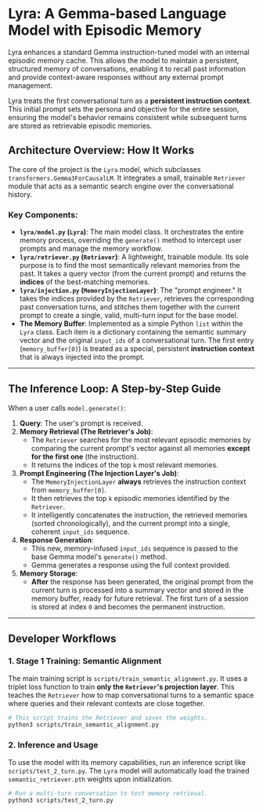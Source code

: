 # Lyra: A Gemma-based Language Model with Episodic Memory

Lyra enhances a standard Gemma instruction-tuned model with an internal episodic memory cache. This allows the model to maintain a persistent, structured memory of conversations, enabling it to recall past information and provide context-aware responses without any external prompt management.

Lyra treats the first conversational turn as a **persistent instruction context**. This initial prompt sets the persona and objective for the entire session, ensuring the model's behavior remains consistent while subsequent turns are stored as retrievable episodic memories.

## Architecture Overview: How It Works

The core of the project is the `Lyra` model, which subclasses `transformers.Gemma3ForCausalLM`. It integrates a small, trainable `Retriever` module that acts as a semantic search engine over the conversational history.

### Key Components:

-   **`lyra/model.py` (`Lyra`)**: The main model class. It orchestrates the entire memory process, overriding the `generate()` method to intercept user prompts and manage the memory workflow.
-   **`lyra/retriever.py` (`Retriever`)**: A lightweight, trainable module. Its sole purpose is to find the most semantically relevant memories from the past. It takes a query vector (from the current prompt) and returns the **indices** of the best-matching memories.
-   **`lyra/injection.py` (`MemoryInjectionLayer`)**: The "prompt engineer." It takes the indices provided by the `Retriever`, retrieves the corresponding past conversation turns, and stitches them together with the current prompt to create a single, valid, multi-turn input for the base model.
-   **The Memory Buffer**: Implemented as a simple Python `list` within the `Lyra` class. Each item is a dictionary containing the semantic summary vector and the original `input_ids` of a conversational turn. The first entry (`memory_buffer[0]`) is treated as a special, persistent **instruction context** that is always injected into the prompt.

---

## The Inference Loop: A Step-by-Step Guide

When a user calls `model.generate()`:

1.  **Query**: The user's prompt is received.
2.  **Memory Retrieval (The Retriever's Job)**:
    *   The `Retriever` searches for the most relevant episodic memories by comparing the current prompt's vector against all memories **except for the first one** (the instruction).
    *   It returns the indices of the top `k` most relevant memories.
3.  **Prompt Engineering (The Injection Layer's Job)**:
    *   The `MemoryInjectionLayer` **always** retrieves the instruction context from `memory_buffer[0]`.
    *   It then retrieves the top `k` episodic memories identified by the `Retriever`.
    *   It intelligently concatenates the instruction, the retrieved memories (sorted chronologically), and the current prompt into a single, coherent `input_ids` sequence.
4.  **Response Generation**:
    *   This new, memory-infused `input_ids` sequence is passed to the base Gemma model's `generate()` method.
    *   Gemma generates a response using the full context provided.
5.  **Memory Storage**:
    *   **After** the response has been generated, the original prompt from the current turn is processed into a summary vector and stored in the memory buffer, ready for future retrieval. The first turn of a session is stored at index `0` and becomes the permanent instruction.

---

## Developer Workflows

### 1. Stage 1 Training: Semantic Alignment

The main training script is `scripts/train_semantic_alignment.py`. It uses a triplet loss function to train **only the `Retriever`'s projection layer**. This teaches the `Retriever` how to map conversational turns to a semantic space where queries and their relevant contexts are close together.

```bash
# This script trains the Retriever and saves the weights.
python3 scripts/train_semantic_alignment.py
```

### 2. Inference and Usage

To use the model with its memory capabilities, run an inference script like `scripts/test_2_turn.py`. The `Lyra` model will automatically load the trained `semantic_retriever.pth` weights upon initialization.

```bash
# Run a multi-turn conversation to test memory retrieval.
python3 scripts/test_2_turn.py
```